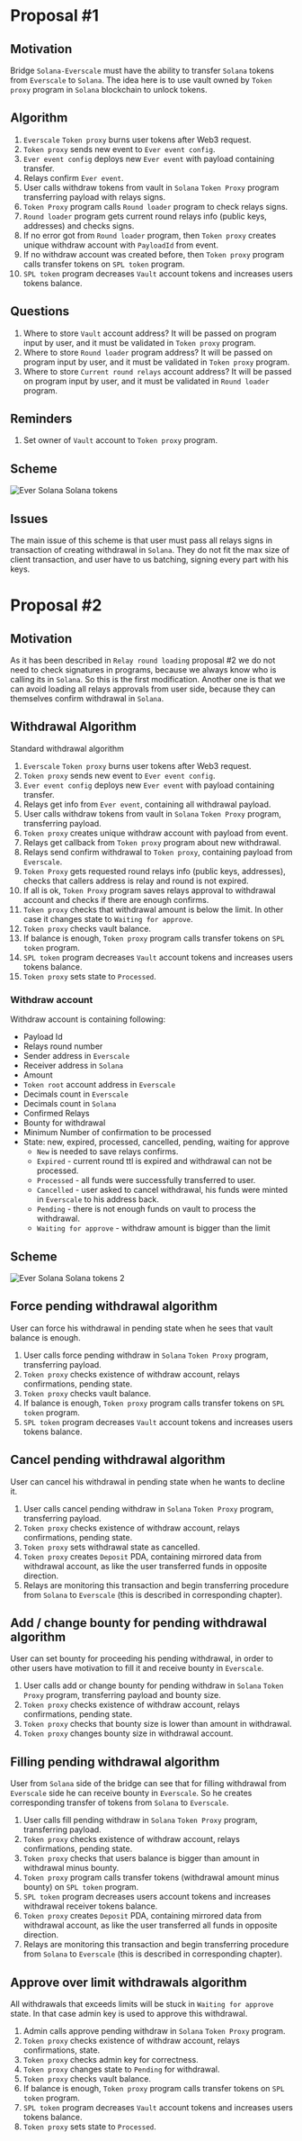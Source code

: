 # Proposal #1

## Motivation

Bridge `Solana-Everscale` must have the ability to transfer `Solana` tokens from `Everscale` to `Solana`. The idea here is
to use vault owned by `Token proxy` program in `Solana` blockchain to unlock tokens.

## Algorithm

1. `Everscale` `Token proxy` burns user tokens after Web3 request.
2. `Token proxy` sends new event to `Ever event config`.
3. `Ever event config` deploys new `Ever event` with payload containing transfer.
4. Relays confirm `Ever event`.
5. User calls withdraw tokens from vault in `Solana` `Token Proxy` program transferring payload with relays signs.
6. `Token Proxy` program calls `Round loader` program to check relays signs.
7. `Round loader` program gets current round relays info (public keys, addresses) and checks signs.
8. If no error got from `Round loader` program, then `Token proxy` creates unique withdraw account with `PayloadId` from event.
9. If no withdraw account was created before, then `Token proxy` program calls transfer tokens on `SPL token` program.
10. `SPL token` program decreases `Vault` account tokens and increases users tokens balance.

## Questions

1. Where to store `Vault` account address?
It will be passed on program input by user, and it must be validated in `Token proxy` program.
2. Where to store `Round loader` program address?
It will be passed on program input by user, and it must be validated in `Token proxy` program.
3. Where to store `Current round relays` account address?
It will be passed on program input by user, and it must be validated in `Round loader` program.

## Reminders

1. Set owner of `Vault` account to `Token proxy` program.

## Scheme

![Ever Solana Solana tokens](../png/ever_solana_solana_tokens.png "Ever Solana Solana tokens")

## Issues

The main issue of this scheme is that user must pass all relays signs in transaction of creating withdrawal in `Solana`.
They do not fit the max size of client transaction, and user have to us batching, signing every part with his keys.

# Proposal #2

## Motivation

As it has been described in `Relay round loading` proposal #2 we do not need to check signatures in programs, because 
we always know who is calling its in `Solana`. So this is the first modification. Another one is that we can avoid loading
all relays approvals from user side, because they can themselves confirm withdrawal in `Solana`.

## Withdrawal Algorithm

Standard withdrawal algorithm

1. `Everscale` `Token proxy` burns user tokens after Web3 request.
2. `Token proxy` sends new event to `Ever event config`.
3. `Ever event config` deploys new `Ever event` with payload containing transfer.
4. Relays get info from `Ever event`, containing all withdrawal payload.
5. User calls withdraw tokens from vault in `Solana` `Token Proxy` program, transferring payload.
6. `Token proxy` creates unique withdraw account with payload from event.
7. Relays get callback from `Token proxy` program about new withdrawal.
8. Relays send confirm withdrawal to `Token proxy`, containing payload from `Everscale`.
9. `Token Proxy` gets requested round relays info (public keys, addresses), checks that callers address is relay and round is not expired.
10. If all is ok, `Token Proxy` program saves relays approval to withdrawal account and checks if there are enough confirms.
11. `Token proxy` checks that withdrawal amount is below the limit. In other case it changes state to `Waiting for approve`.
12. `Token proxy` checks vault balance. 
13. If balance is enough, `Token proxy` program calls transfer tokens on `SPL token` program.
14. `SPL token` program decreases `Vault` account tokens and increases users tokens balance.
15. `Token proxy` sets state to `Processed`.

### Withdraw account

Withdraw account is containing following:
* Payload Id
* Relays round number
* Sender address in `Everscale`
* Receiver address in `Solana`
* Amount
* `Token root` account address in `Everscale`
* Decimals count in `Everscale`
* Decimals count in `Solana`
* Confirmed Relays
* Bounty for withdrawal
* Minimum Number of confirmation to be processed
* State: new, expired, processed, cancelled, pending, waiting for approve
  * `New` is needed to save relays confirms.
  * `Expired` - current round ttl is expired and withdrawal can not be processed.
  * `Processed` - all funds were successfully transferred to user.
  * `Cancelled` - user asked to cancel withdrawal, his funds were minted in `Everscale` to his address back.
  * `Pending` - there is not enough funds on vault to process the withdrawal.
  * `Waiting for approve` - withdraw amount is bigger than the limit

## Scheme

![Ever Solana Solana tokens 2](../png/ever_solana_solana_tokens_2.png "Ever Solana Solana tokens 2")

## Force pending withdrawal algorithm

User can force his withdrawal in pending state when he sees that vault balance is enough.

1. User calls force pending withdraw in `Solana` `Token Proxy` program, transferring payload.
2. `Token proxy` checks existence of withdraw account, relays confirmations, pending state.
3. `Token proxy` checks vault balance.
4. If balance is enough, `Token proxy` program calls transfer tokens on `SPL token` program.
5. `SPL token` program decreases `Vault` account tokens and increases users tokens balance.

## Cancel pending withdrawal algorithm

User can cancel his withdrawal in pending state when he wants to decline it.

1. User calls cancel pending withdraw in `Solana` `Token Proxy` program, transferring payload.
2. `Token proxy` checks existence of withdraw account, relays confirmations, pending state.
3. `Token proxy` sets withdrawal state as cancelled.
4. `Token proxy` creates `Deposit` PDA, containing mirrored data from withdrawal account, as like the user transferred 
funds in opposite direction.
5. Relays are monitoring this transaction and begin transferring procedure from `Solana` to `Everscale` (this is described in corresponding chapter).

## Add / change bounty for pending withdrawal algorithm

User can set bounty for proceeding his pending withdrawal, in order to other users have motivation to fill it and receive
bounty in `Everscale`.

1. User calls add or change bounty for pending withdraw in `Solana` `Token Proxy` program, transferring payload and bounty size.
2. `Token proxy` checks existence of withdraw account, relays confirmations, pending state.
3. `Token proxy` checks that bounty size is lower than amount in withdrawal.
4. `Token proxy` changes bounty size in withdrawal account.

## Filling pending withdrawal algorithm

User from `Solana` side of the bridge can see that for filling withdrawal from `Everscale` side he can receive bounty
in `Everscale`. So he creates corresponding transfer of tokens from `Solana` to `Everscale`.

1. User calls fill pending withdraw in `Solana` `Token Proxy` program, transferring payload.
2. `Token proxy` checks existence of withdraw account, relays confirmations, pending state.
3. `Token proxy` checks that users balance is bigger than amount in withdrawal minus bounty.
4. `Token proxy` program calls transfer tokens (withdrawal amount minus bounty) on `SPL token` program.
5. `SPL token` program decreases users account tokens and increases withdrawal receiver tokens balance.
6. `Token proxy` creates `Deposit` PDA, containing mirrored data from withdrawal account, as like the user transferred
   all funds in opposite direction.
7. Relays are monitoring this transaction and begin transferring procedure from `Solana` to `Everscale` (this is described in corresponding chapter).

## Approve over limit withdrawals algorithm

All withdrawals that exceeds limits will be stuck in `Waiting for approve` state. In that case admin key is used to approve
this withdrawal.

1. Admin calls approve pending withdraw in `Solana` `Token Proxy` program.
2. `Token proxy` checks existence of withdraw account, relays confirmations, state.
3. `Token proxy` checks admin key for correctness.
4. `Token proxy` changes state to `Pending` for withdrawal.
5. `Token proxy` checks vault balance.
6. If balance is enough, `Token proxy` program calls transfer tokens on `SPL token` program.
7. `SPL token` program decreases `Vault` account tokens and increases users tokens balance.
15. `Token proxy` sets state to `Processed`.


